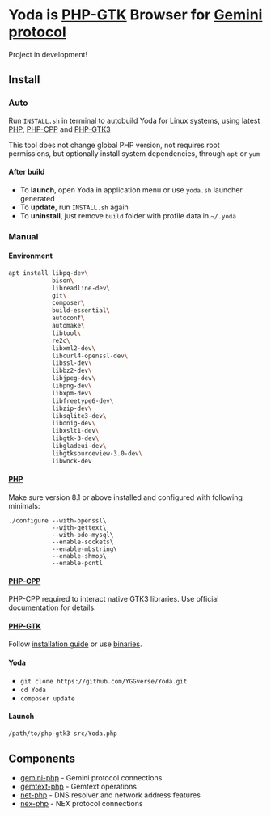 # Yoda is [PHP-GTK](https://github.com/scorninpc/php-gtk3) Browser for [Gemini protocol](https://geminiprotocol.net)

Project in development!

## Install

### Auto

Run `INSTALL.sh` in terminal to autobuild Yoda for Linux systems, using latest [PHP](https://github.com/php/php-src), [PHP-CPP](https://github.com/fast-debug/PHP-CPP) and [PHP-GTK3](https://github.com/scorninpc/php-gtk3)

This tool does not change global PHP version, not requires root permissions, but optionally install system dependencies, through `apt` or `yum`

#### After build

* To **launch**, open Yoda in application menu or use `yoda.sh` launcher generated
* To **update**, run `INSTALL.sh` again
* To **uninstall**, just remove `build` folder with profile data in `~/.yoda`

### Manual

#### Environment

``` bash
apt install libpq-dev\
            bison\
            libreadline-dev\
            git\
            composer\
            build-essential\
            autoconf\
            automake\
            libtool\
            re2c\
            libxml2-dev\
            libcurl4-openssl-dev\
            libssl-dev\
            libbz2-dev\
            libjpeg-dev\
            libpng-dev\
            libxpm-dev\
            libfreetype6-dev\
            libzip-dev\
            libsqlite3-dev\
            libonig-dev\
            libxslt1-dev\
            libgtk-3-dev\
            libgladeui-dev\
            libgtksourceview-3.0-dev\
            libwnck-dev
```

#### [PHP](https://github.com/php/php-src)

Make sure version 8.1 or above installed and configured with following minimals:

```
./configure --with-openssl\
            --with-gettext\
            --with-pdo-mysql\
            --enable-sockets\
            --enable-mbstring\
            --enable-shmop\
            --enable-pcntl
```

#### [PHP-CPP](https://github.com/fast-debug/PHP-CPP)

PHP-CPP required to interact native GTK3 libraries.
Use official [documentation](https://www.php-cpp.com/documentation/install) for details.

#### [PHP-GTK](https://github.com/scorninpc/php-gtk3)

Follow [installation guide](https://github.com/scorninpc/php-gtk3#acknowledgements) or use [binaries](https://github.com/scorninpc/php-gtk3/releases).

#### Yoda

* `git clone https://github.com/YGGverse/Yoda.git`
* `cd Yoda`
* `composer update`

#### Launch

``` bash
/path/to/php-gtk3 src/Yoda.php
```

## Components

* [gemini-php](https://github.com/YGGverse/gemini-php) - Gemini protocol connections
* [gemtext-php](https://github.com/YGGverse/gemtext-php) - Gemtext operations
* [net-php](https://github.com/YGGverse/net-php) - DNS resolver and network address features
* [nex-php](https://github.com/YGGverse/nex-php) - NEX protocol connections